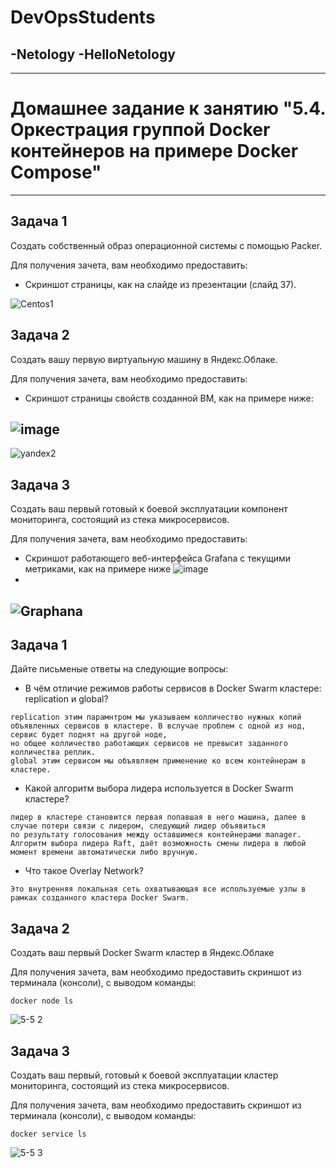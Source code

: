 # DevOpsStudents
-Netology
-HelloNetology
-
---

# Домашнее задание к занятию "5.4. Оркестрация группой Docker контейнеров на примере Docker Compose"
---

## Задача 1

Создать собственный образ операционной системы с помощью Packer.

Для получения зачета, вам необходимо предоставить:
- Скриншот страницы, как на слайде из презентации (слайд 37).

![Centos1](https://user-images.githubusercontent.com/92779046/152690404-ab448dd4-d786-4181-b4e9-6404c601144e.PNG)

## Задача 2

Создать вашу первую виртуальную машину в Яндекс.Облаке.

Для получения зачета, вам необходимо предоставить:
- Скриншот страницы свойств созданной ВМ, как на примере ниже:

![image](https://user-images.githubusercontent.com/92779046/152690745-f3b59e1e-b47f-4295-9886-a6b3db758c25.png)
-

![yandex2](https://user-images.githubusercontent.com/92779046/152690425-7d81c55e-ab7f-47e0-84e1-c8ad9ec321e6.PNG)


## Задача 3

Создать ваш первый готовый к боевой эксплуатации компонент мониторинга, состоящий из стека микросервисов.

Для получения зачета, вам необходимо предоставить:
- Скриншот работающего веб-интерфейса Grafana с текущими метриками, как на примере ниже
![image](https://user-images.githubusercontent.com/92779046/152690756-41aa0b15-dd54-4868-b1bb-b7ddf3d12595.png)
-

![Graphana](https://user-images.githubusercontent.com/92779046/152690466-568c90e8-8c92-48ae-ae91-fe8f91546088.PNG)
---------------------------------------------------------------------------

## Задача 1

Дайте письменые ответы на следующие вопросы:

- В чём отличие режимов работы сервисов в Docker Swarm кластере: replication и global?
```
replication этим парамнтром мы указываем колличество нужных копий объявленных сервисов в кластере. В вслучае проблем с одной из нод, сервис будет поднят на другой ноде,
но общее колличество работающих сервисов не превысит заданного колличества реплик.
global этим сервисом мы объявляем применение ко всем контейнерам в кластере.
```
- Какой алгоритм выбора лидера используется в Docker Swarm кластере?
```
лидер в кластере становится первая попавшая в него машина, далее в случае потери связи с лидером, следующий лидер объявиться 
по результату голосования между оставшимеся контейнерами manager. Алгоритм выбора лидера Raft, даёт возможность смены лидера в любой момент времени автоматически либо вручную.
```
- Что такое Overlay Network?
```
Это внутренняя локальная сеть охватывающая все используемые узлы в рамках созданного кластера Docker Swarm.
```
## Задача 2

Создать ваш первый Docker Swarm кластер в Яндекс.Облаке

Для получения зачета, вам необходимо предоставить скриншот из терминала (консоли), с выводом команды:
```
docker node ls
```
![5-5 2](https://user-images.githubusercontent.com/92779046/153756402-788fd03c-9f70-40d0-992d-9535ec051ca0.PNG)


## Задача 3

Создать ваш первый, готовый к боевой эксплуатации кластер мониторинга, состоящий из стека микросервисов.

Для получения зачета, вам необходимо предоставить скриншот из терминала (консоли), с выводом команды:
```
docker service ls
```
![5-5 3](https://user-images.githubusercontent.com/92779046/153756404-26b012c6-4412-4e03-9802-13f0e5b58670.PNG)





